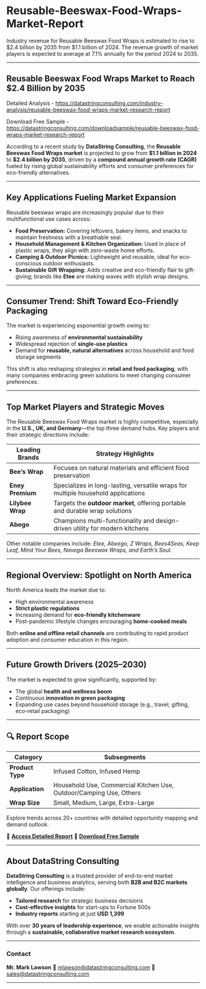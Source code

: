 # Reusable-Beeswax-Food-Wraps-Market-Report

Industry revenue for Reusable Beeswax Food Wraps is estimated to rise to $2.4 billion by 2035 from $1.1 billion of 2024. The revenue growth of market players is expected to average at 7.1% annually for the period 2024 to 2035.

---

## **Reusable Beeswax Food Wraps Market to Reach \$2.4 Billion by 2035**

Detailed Analysis - https://datastringconsulting.com/industry-analysis/reusable-beeswax-food-wraps-market-research-report

Download Free Sample - https://datastringconsulting.com/downloadsample/reusable-beeswax-food-wraps-market-research-report

According to a recent study by **DataString Consulting**, the **Reusable Beeswax Food Wraps market** is projected to grow from **\$1.1 billion in 2024** to **\$2.4 billion by 2035**, driven by a **compound annual growth rate (CAGR)** fueled by rising global sustainability efforts and consumer preferences for eco-friendly alternatives.

---

## **Key Applications Fueling Market Expansion**

Reusable beeswax wraps are increasingly popular due to their multifunctional use cases across:

* **Food Preservation:** Covering leftovers, bakery items, and snacks to maintain freshness with a breathable seal.
* **Household Management & Kitchen Organization:** Used in place of plastic wraps, they align with zero-waste home efforts.
* **Camping & Outdoor Picnics:** Lightweight and reusable, ideal for eco-conscious outdoor enthusiasts.
* **Sustainable Gift Wrapping:** Adds creative and eco-friendly flair to gift-giving; brands like **Etee** are making waves with stylish wrap designs.

---

## **Consumer Trend: Shift Toward Eco-Friendly Packaging**

The market is experiencing exponential growth owing to:

* Rising awareness of **environmental sustainability**
* Widespread rejection of **single-use plastics**
* Demand for **reusable, natural alternatives** across household and food storage segments

This shift is also reshaping strategies in **retail and food packaging**, with many companies embracing green solutions to meet changing consumer preferences.

---

## **Top Market Players and Strategic Moves**

The Reusable Beeswax Food Wraps market is highly competitive, especially in the **U.S., UK, and Germany**—the top three demand hubs. Key players and their strategic directions include:

| **Leading Brands** | **Strategy Highlights**                                                          |
| ------------------ | -------------------------------------------------------------------------------- |
| **Bee’s Wrap**     | Focuses on natural materials and efficient food preservation                     |
| **Eney Premium**   | Specializes in long-lasting, versatile wraps for multiple household applications |
| **Lilybee Wrap**   | Targets the **outdoor market**, offering portable and durable wrap solutions     |
| **Abego**          | Champions multi-functionality and design-driven utility for modern kitchens      |

Other notable companies include:
*Etee, Abeego, Z Wraps, Bees4Seas, Keep Leaf, Mind Your Bees, Navega Beeswax Wraps, and Earth’s Soul.*

---

## **Regional Overview: Spotlight on North America**

North America leads the market due to:

* High environmental awareness
* **Strict plastic regulations**
* Increasing demand for **eco-friendly kitchenware**
* Post-pandemic lifestyle changes encouraging **home-cooked meals**

Both **online and offline retail channels** are contributing to rapid product adoption and consumer education in this region.

---

## **Future Growth Drivers (2025–2030)**

The market is expected to grow significantly, supported by:

* The global **health and wellness boom**
* Continuous **innovation in green packaging**
* Expanding use cases beyond household storage (e.g., travel, gifting, eco-retail packaging)

---

## 🔍 **Report Scope**

| **Category**     | **Subsegments**                                                    |
| ---------------- | ------------------------------------------------------------------ |
| **Product Type** | Infused Cotton, Infused Hemp                                       |
| **Application**  | Household Use, Commercial Kitchen Use, Outdoor/Camping Use, Others |
| **Wrap Size**    | Small, Medium, Large, Extra-Large                                  |

Explore trends across 20+ countries with detailed opportunity mapping and demand outlook.

📘 **[Access Detailed Report](https://datastringconsulting.com/industry-analysis/reusable-beeswax-food-wraps-market-research-report)**
📄 **[Download Free Sample](https://datastringconsulting.com/downloadsample/reusable-beeswax-food-wraps-market-research-report)**

---

## **About DataString Consulting**

**DataString Consulting** is a trusted provider of end-to-end market intelligence and business analytics, serving both **B2B and B2C markets globally**. Our offerings include:

* **Tailored research** for strategic business decisions
* **Cost-effective insights** for start-ups to Fortune 500s
* **Industry reports** starting at just **USD 1,399**

With over **30 years of leadership experience**, we enable actionable insights through a **sustainable, collaborative market research ecosystem**.

---

### **Contact**

**Mr. Mark Lawson**
📧 [mlawson@datastringconsulting.com](mailto:mlawson@datastringconsulting.com)
📧 [sales@datastringconsulting.com](mailto:sales@datastringconsulting.com)

---
